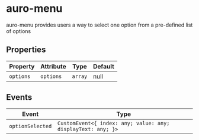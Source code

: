 # auro-menu

auro-menu provides users a way to select one option from a pre-defined list of options

## Properties

| Property  | Attribute | Type    | Default |
|-----------|-----------|---------|---------|
| `options` | `options` | `array` | null    |

## Events

| Event            | Type                                             |
|------------------|--------------------------------------------------|
| `optionSelected` | `CustomEvent<{ index: any; value: any; displayText: any; }>` |
